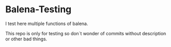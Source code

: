 # Balena-Testing
I test here multiple functions of balena.

This repo is only for testing so don´t wonder of commits without description or other bad things.
